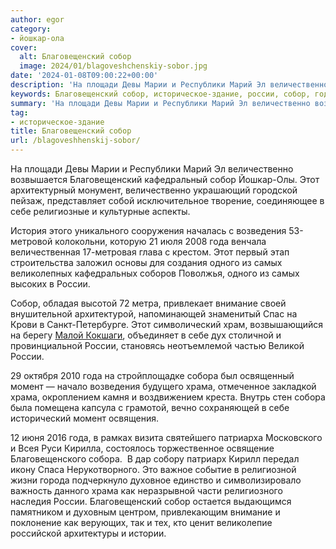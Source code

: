 ```yaml
---
author: egor
category:
- йошкар-ола
cover:
  alt: Благовещенский собор
  image: 2024/01/blagoveshchenskiy-sobor.jpg
date: '2024-01-08T09:00:22+00:00'
description: 'На площади Девы Марии и Республики Марий Эл величественно возвышается Благовещенский кафедральный собор Йошкар-Олы. Этот архитектурный монумент,...'
keywords: Благовещенский собор, историческое-здание, россии, собор, года, собора, храма, величественно, благовещенский, возведения, одного, самых, внимание, момент, площади, девы, марии
summary: 'На площади Девы Марии и Республики Марий Эл величественно возвышается Благовещенский кафедральный собор Йошкар-Олы. Этот архитектурный монумент,...'
tag:
- историческое-здание
title: Благовещенский собор
url: /blagoveshhenskij-sobor/
---
```


На площади Девы Марии и Республики Марий Эл величественно возвышается Благовещенский кафедральный собор Йошкар-Олы. Этот архитектурный монумент, величественно украшающий городской пейзаж, представляет собой исключительное творение, соединяющее в себе религиозные и культурные аспекты.

История этого уникального сооружения началась с возведения 53-метровой колокольни, которую 21 июля 2008 года венчала величественная 17-метровая глава с крестом. Этот первый этап строительства заложил основы для создания одного из самых великолепных кафедральных соборов Поволжья, одного из самых высоких в России.

Собор, обладая высотой 72 метра, привлекает внимание своей внушительной архитектурой, напоминающей знаменитый Спас на Крови в Санкт-Петербурге. Этот символический храм, возвышающийся на берегу [Малой Кокшаги](/malaya-kokshaga/), объединяет в себе дух столичной и провинциальной России, становясь неотъемлемой частью Великой России.

29 октября 2010 года на стройплощадке собора был освященный момент — начало возведения будущего храма, отмеченное закладкой храма, окроплением камня и воздвижением креста. Внутрь стен собора была помещена капсула с грамотой, вечно сохраняющей в себе исторический момент освящения.

12 июня 2016 года, в рамках визита святейшего патриарха Московского и Всея Руси Кирилла, состоялось торжественное освящение Благовещенского собора.  В дар собору патриарх Кирилл передал икону Спаса Нерукотворного. Это важное событие в религиозной жизни города подчеркнуло духовное единство и символизировало важность данного храма как неразрывной части религиозного наследия России. Благовещенский собор остается выдающимся памятником и духовным центром, привлекающим внимание и поклонение как верующих, так и тех, кто ценит великолепие российской архитектуры и истории.